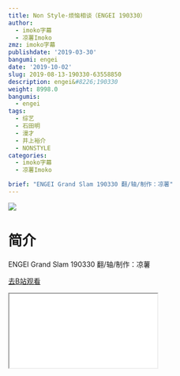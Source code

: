 ```yaml
---
title: Non Style-烦恼相谈（ENGEI 190330）
author:
  - imoko字幕
  - 凉薯Imoko
zmz: imoko字幕
publishdate: '2019-03-30'
bangumi: engei
date: '2019-10-02'
slug: 2019-08-13-190330-63558850
description: engei&#8226;190330
weight: 8998.0
bangumis:
  - engei
tags:
  - 综艺
  - 石田明
  - 漫才
  - 井上裕介
  - NONSTYLE
categories:
  - imoko字幕
  - 凉薯Imoko

brief: "ENGEI Grand Slam 190330 翻/轴/制作：凉薯"
---
```

![](https://raw.githubusercontent.com/tcgriffith/owaraisite/master/static/tmpimg/1a19a5f0e697e2615f55d3f136bdbc014622600b.jpg.480.jpg)
# 简介  
ENGEI Grand Slam 190330
翻/轴/制作：凉薯  

[去B站观看](https://www.bilibili.com/video/av63558850/)
<div class ="resp-container"><iframe class="testiframe" src="//player.bilibili.com/player.html?aid=63558850"", scrolling="no", allowfullscreen="true" > </iframe></div> 
